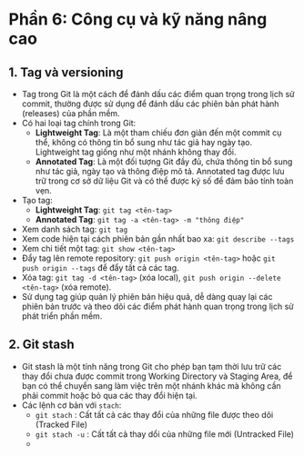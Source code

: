# Phần 6: Công cụ và kỹ năng nâng cao
## 1. Tag và versioning
- Tag trong Git là một cách để đánh dấu các điểm quan trọng trong lịch sử commit, thường được sử dụng để đánh dấu các phiên bản phát hành (releases) của phần mềm.
- Có hai loại tag chính trong Git:
  - **Lightweight Tag**: Là một tham chiếu đơn giản đến một commit cụ thể, không có thông tin bổ sung như tác giả hay ngày tạo. Lightweight tag giống như một nhánh không thay đổi.
  - **Annotated Tag**: Là một đối tượng Git đầy đủ, chứa thông tin bổ sung như tác giả, ngày tạo và thông điệp mô tả. Annotated tag được lưu trữ trong cơ sở dữ liệu Git và có thể được ký số để đảm bảo tính toàn vẹn.
- Tạo tag:
  - **Lightweight Tag**: `git tag <tên-tag>`
  - **Annotated Tag**: `git tag -a <tên-tag> -m "thông điệp"`
- Xem danh sách tag: `git tag`
- Xem code hiện tại cách phiên bản gần nhất bao xa: `git describe --tags`
- Xem chi tiết một tag: `git show <tên-tag>`
- Đẩy tag lên remote repository: `git push origin <tên-tag>` hoặc `git push origin --tags` để đẩy tất cả các tag.
- Xóa tag: `git tag -d <tên-tag>` (xóa local), `git push origin --delete <tên-tag>` (xóa remote).
- Sử dụng tag giúp quản lý phiên bản hiệu quả, dễ dàng quay lại các phiên bản trước và theo dõi các điểm phát hành quan trọng trong lịch sử phát triển phần mềm.
## 2. Git stash
- Git stash là một tính năng trong Git cho phép bạn tạm thời lưu trữ các thay đổi chưa được commit trong Working Directory và Staging Area, để bạn có thể chuyển sang làm việc trên một nhánh khác mà không cần phải commit hoặc bỏ qua các thay đổi hiện tại.
- Các lệnh cơ bản với `stach`:
  + `git stach` : Cất tất cả các thay đổi của những file được theo dõi (Tracked File)
  + `git stach -u` : Cất tất cả thay dổi của những file mới (Untracked File)
  + 
